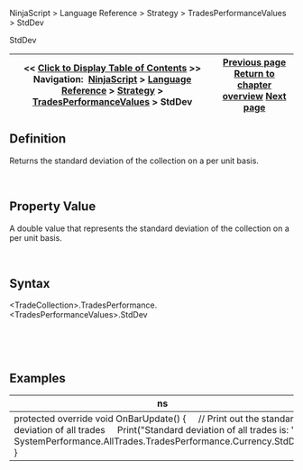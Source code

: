 ﻿


NinjaScript \> Language Reference \> Strategy \> TradesPerformanceValues \> StdDev






















StdDev







| \<\< [Click to Display Table of Contents](stddev.md) \>\> **Navigation:**     [NinjaScript](ninjascript-1.md) \> [Language Reference](language_reference_wip-1.md) \> [Strategy](strategy-1.md) \> [TradesPerformanceValues](tradesperformancevalues-1.md) \> StdDev | [Previous page](profitpermonth-1.md) [Return to chapter overview](tradesperformancevalues-1.md) [Next page](turnaround-1.md) |
| --- | --- |











## Definition


Returns the standard deviation of the collection on a per unit basis.  

 


## Property Value


A double value that represents the standard deviation of the collection on a per unit basis.


 


## Syntax
\<TradeCollection\>.TradesPerformance.\<TradesPerformanceValues\>.StdDev


 


 


## Examples




| ns |
| --- |
| protected override void OnBarUpdate() {      // Print out the standard deviation of all trades      Print("Standard deviation of all trades is: " \+ SystemPerformance.AllTrades.TradesPerformance.Currency.StdDev); } |









